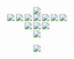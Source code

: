 

<div align="center">
  <img src="https://capsule-render.vercel.app/api?type=waving&color=auto&height=200&section=header&text=Juno-Bara`s_Github&fontSize=90" />
</div>

<div align="center">
  <img src="https://img.shields.io/badge/Visual Studio Code-007ACC?style=flat&logo=Visual Studio Code&logoColor=white"/>
  <img src="https://img.shields.io/badge/r-276DC3?style=flat&logo=r&logoColor=white"/>
  <img src="https://img.shields.io/badge/python-3776AB?style=flat&logo=python&logoColor=white"/>
  <img src="https://img.shields.io/badge/GitHub-181717?style=flat&logo=GitHub&logoColor=white"/>
  <img src="https://img.shields.io/badge/Notion-000000?style=flat&logo=Notion&logoColor=white"/>
  <img src="https://img.shields.io/badge/Slack-4A154B?style=flat&logo=Slack&logoColor=white"/>
  <img src="https://img.shields.io/badge/jupyter-F37626?style=flat&logo=jupyter&logoColor=white"/>
</div>

<div align="center">
  <img src="https://img.shields.io/badge/gmail-EA4335?style=flat&logo=gmail&logoColor=white"/>
  <img src="https://img.shields.io/badge/kakao-FFCD00?style=flat&logo=kakao&logoColor=white"/>
  <img src="https://img.shields.io/badge/instagram-E4405F?style=flat&logo=instagram&logoColor=white"/>
</div>

<div align="center">
  <img src="https://github-readme-stats.vercel.app/api/top-langs/?username=juno-bara&layout=compact"><br><br>
  <img src="https://github-readme-stats.vercel.app/api?username=juno-bara&show_icons=true">
</div>

